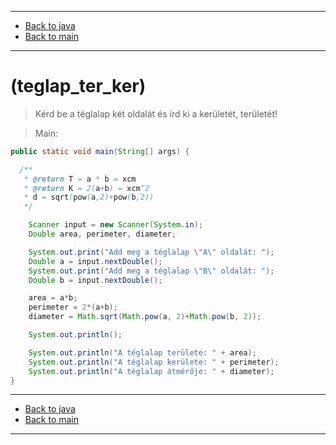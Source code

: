 
---

- [Back to java](../../java.md)
- [Back to main](../../../../README.md)

---

# (teglap_ter_ker)

> Kérd be a téglalap két oldalát és írd ki a kerületét, területét!

> Main:

```java
public static void main(String[] args) {

  /**
   * @return T = a * b = xcm
   * @return K = 2(a+b) = xcm^2
   * d = sqrt(pow(a,2)+pow(b,2))
   */

	Scanner input = new Scanner(System.in);
	Double area, perimeter, diameter;

	System.out.print("Add meg a téglalap \"A\" oldalát: ");
	Double a = input.nextDouble();
	System.out.print("Add meg a téglalap \"B\" oldalát: ");
	Double b = input.nextDouble();

	area = a*b;
	perimeter = 2*(a+b);
	diameter = Math.sqrt(Math.pow(a, 2)+Math.pow(b, 2));

	System.out.println();

	System.out.println("A téglalap területe: " + area);
	System.out.println("A téglalap kerülete: " + perimeter);
	System.out.println("A téglalap átmérője: " + diameter);
}
```

---

- [Back to java](../../java.md)
- [Back to main](../../../../README.md)

---
